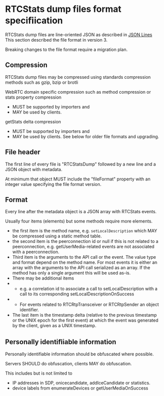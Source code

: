 # RTCStats dump files format speciﬁication

RTCStats dump files are line-oriented JSON as described in [JSON Lines](https://jsonlines.org/)
This section described the file format in version 3.

Breaking changes to the file format require a migration plan.

## Compression
RTCStats dump files may be compressed using standards compression methods such as gzip, bzip or brotli

WebRTC domain specific compression such as method compression or stats property compression
* MUST be supported by importers and
* MAY be used by clients.

getStats delta compression
* MUST be supported by importers and
* MAY be used by clients.
See below for older file formats and upgrading.

## File header
The first line of every file is "RTCStatsDump" followed by a new line and a JSON object with metadata.

At minimum that object MUST include the "fileFormat" property with an integer value specifying the file format version.

## Format
Every line after the metadata object is a JSON array with RTCStats events.

Usually four items (elements) but some methods require more elements.

* the first item is the method name, e.g. `setLocalDescription` which MAY be compressed using a static method table.
* the second item is the peerconnection id or null if this is not related to a peerconnection, e.g. getUserMedia-related events are not associated with a peerconnection.
* Third item is the arguments to the API call or the event. The value type and format depend on the method name. For most events it is either an array with the arguments to the API call serialized as an array. If the method has only a single argument this will be used as-is.
* There may be additional items
* * e.g. a correlation id to associate a call to setLocalDescription with a call to its corresponding setLocalDescriptionOnSuccess
* * For events related to RTCRtpTransceiver or RTCRtpSender an object identifier.
* The last item is the timestamp delta (relative to the previous timestamp or the UNIX epoch for the first event) at which the event was generated by the client, given as a UNIX timestamp.

## Personally identiﬁiable information
Personally identifiable information should be obfuscated where possible.

Servers SHOULD do obfuscation, clients MAY do obfuscation.

This includes but is not limited to
* IP addresses in SDP, onicecandidate, addIceCandidate or statistics.
* device labels from enumerateDevices or getUserMediaOnSuccess

